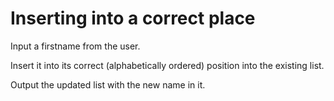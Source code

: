 # Inserting into a correct place

Input a firstname from the user.

Insert it into its correct (alphabetically ordered) position into the existing list.

Output the updated list with the new name in it.
